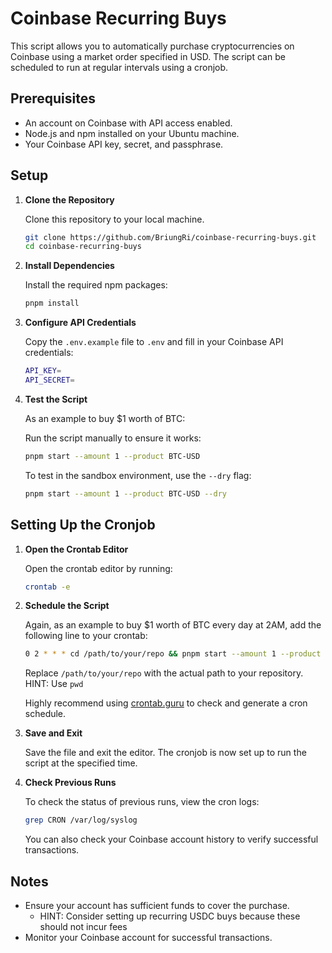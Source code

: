 # Coinbase Recurring Buys

This script allows you to automatically purchase cryptocurrencies on Coinbase using a market order specified in USD. The script can be scheduled to run at regular intervals using a cronjob.

## Prerequisites

- An account on Coinbase with API access enabled.
- Node.js and npm installed on your Ubuntu machine.
- Your Coinbase API key, secret, and passphrase.

## Setup

1. **Clone the Repository**

   Clone this repository to your local machine.
   ```bash
   git clone https://github.com/BriungRi/coinbase-recurring-buys.git
   cd coinbase-recurring-buys
   ```

2. **Install Dependencies**

   Install the required npm packages:
   ```bash
   pnpm install
   ```

3. **Configure API Credentials**

   Copy the `.env.example` file to `.env` and fill in your Coinbase API credentials:
   ```bash
   API_KEY=
   API_SECRET=
   ```

4. **Test the Script**

   As an example to buy $1 worth of BTC:

   Run the script manually to ensure it works:
   ```bash
   pnpm start --amount 1 --product BTC-USD
   ```

   To test in the sandbox environment, use the `--dry` flag:
   ```bash
   pnpm start --amount 1 --product BTC-USD --dry
   ```

## Setting Up the Cronjob

1. **Open the Crontab Editor**

   Open the crontab editor by running:
   ```bash
   crontab -e
   ```

2. **Schedule the Script**

   Again, as an example to buy $1 worth of BTC every day at 2AM, add the following line to your crontab:

   ```bash
   0 2 * * * cd /path/to/your/repo && pnpm start --amount 1 --product BTC-USD
   ```

   Replace `/path/to/your/repo` with the actual path to your repository. HINT: Use `pwd`

   Highly recommend using [crontab.guru](https://crontab.guru/) to check and generate a cron schedule.

3. **Save and Exit**

   Save the file and exit the editor. The cronjob is now set up to run the script at the specified time.

4. **Check Previous Runs**

   To check the status of previous runs, view the cron logs:
   ```bash
   grep CRON /var/log/syslog
   ```

   You can also check your Coinbase account history to verify successful transactions.

## Notes

- Ensure your account has sufficient funds to cover the purchase.
  - HINT: Consider setting up recurring USDC buys because these should not incur fees
- Monitor your Coinbase account for successful transactions.